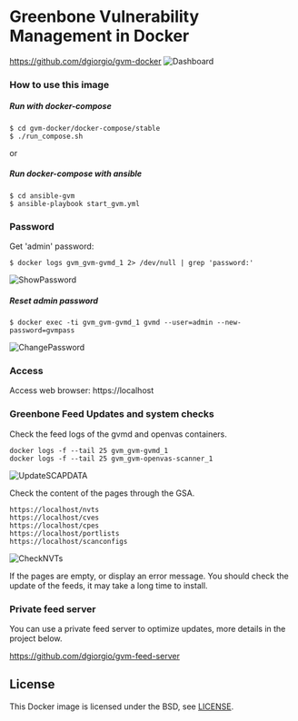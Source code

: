 # Greenbone Vulnerability Management in Docker
https://github.com/dgiorgio/gvm-docker
![Dashboard](https://github.com/dgiorgio/gvm-docker/raw/master/images/Dashboard.png)

### How to use this image
##### Run with docker-compose
```console
$ cd gvm-docker/docker-compose/stable
$ ./run_compose.sh
```
or
##### Run docker-compose with ansible
```console
$ cd ansible-gvm
$ ansible-playbook start_gvm.yml
```
### Password
Get 'admin' password:
```console
$ docker logs gvm_gvm-gvmd_1 2> /dev/null | grep 'password:'
```
![ShowPassword](https://github.com/dgiorgio/gvm-docker/raw/master/images/ShowPassword.png)
##### Reset admin password
```console
$ docker exec -ti gvm_gvm-gvmd_1 gvmd --user=admin --new-password=gvmpass
```
![ChangePassword](https://github.com/dgiorgio/gvm-docker/raw/master/images/ChangePassword.png)

### Access
Access web browser: https://localhost

### Greenbone Feed Updates and system checks
Check the feed logs of the gvmd and openvas containers.
```console
docker logs -f --tail 25 gvm_gvm-gvmd_1
docker logs -f --tail 25 gvm_gvm-openvas-scanner_1
```
![UpdateSCAPDATA](https://github.com/dgiorgio/gvm-docker/raw/master/images/UpdateSCAPDATA.png)

Check the content of the pages through the GSA.
```console
https://localhost/nvts
https://localhost/cves
https://localhost/cpes
https://localhost/portlists
https://localhost/scanconfigs
```
![CheckNVTs](https://github.com/dgiorgio/gvm-docker/raw/master/images/CheckNVTs.png)

If the pages are empty, or display an error message.
You should check the update of the feeds, it may take a long time to install.

### Private feed server
You can use a private feed server to optimize updates, more details in the project below.

https://github.com/dgiorgio/gvm-feed-server

## License

This Docker image is licensed under the BSD, see [LICENSE](LICENSE.md).
